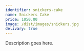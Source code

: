 ```yaml
---
identifier: snickers-cake
name: Snickers Cake
price: 1050.00
image: /dist/images/snickers.jpg
delivary: true
---
```

Description goes here.